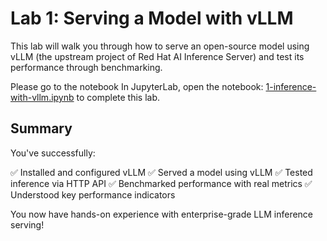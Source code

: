 # Lab 1: Serving a Model with vLLM

This lab will walk you through how to serve an open-source model using vLLM (the upstream project of Red Hat AI Inference Server) and test its performance through benchmarking.

Please go to the notebook In JupyterLab, open the notebook: <a href="https://github.com/odh-labs/rhoai-roadshow-v2/blob/main/docs/4-rhaiis/notebooks/1-inference-with-vllm.ipynb" target="_blank">1-inference-with-vllm.ipynb</a> to complete this lab.

## Summary

You've successfully:

✅ Installed and configured vLLM
✅ Served a model using vLLM
✅ Tested inference via HTTP API
✅ Benchmarked performance with real metrics
✅ Understood key performance indicators

You now have hands-on experience with enterprise-grade LLM inference serving!
